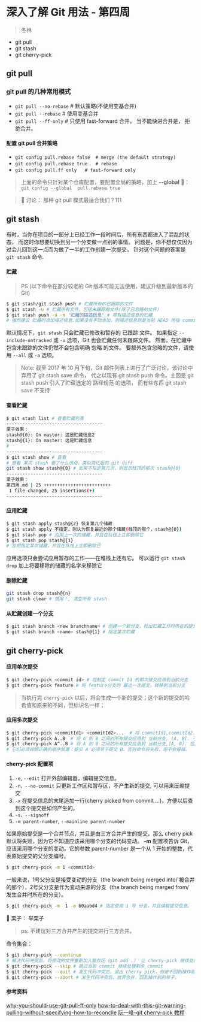 # 深入了解 Git 用法 - 第四周

> 冬林

- git pull
- git stash
- git cherry-pick

## git pull
 ### git pull 的几种常用模式
   - ```git pull --no-rebase``` # 默认策略(不使用变基合并)
   - ```git pull --rebase``` # 使用变基合并
   - ```git pull --ff-only``` # 只使用 fast-forward 合并， 当不能快进合并是， 拒绝合并。

 #### 配置 git pull 合并策略

 -  ```git config pull.rebase false  # merge (the default strategy)```
 -  ```git config pull.rebase true   # rebase ```
 -  ``` git config pull.ff only   # fast-forward only ```

> 上面的命令只针对某个仓库配置，要配置全局的策略，加上 **--global**  🌰：``` git config --global  pull.rebase true```

> :apple: 讨论： 那种 git pull 模式最适合我们？111

## git stash
有时，当你在项目的一部分上已经工作一段时间后，所有东西都进入了混乱的状态， 而这时你想要切换到另一个分支做一点别的事情。 问题是，你不想仅仅因为过会儿回到这一点而为做了一半的工作创建一次提交。 针对这个问题的答案是 ```git stash``` 命令.

#### 贮藏 
> PS (以下命令在部分较老的 Git 版本可能无法使用，建议升级到最新版本的 Git)
```bash
$ git stash/git stash push # 贮藏所有的已跟踪的文件
$ git stash -u # 贮藏所有文件，包括未跟踪的文件(除了已忽略的文件)
$ git stash push -u -m '贮藏的描述信息' # 带有描述信息的贮藏
# 强烈建议 贮藏时添加描述信息.如果没有手动添加，则描述信息则是当前 HEAD 所指 commit 的 信息。
```

默认情况下，```git stash``` 只会贮藏已修改和暂存的 已跟踪 文件。 如果指定 ```--include-untracked``` 或 ```-u``` 选项，Git 也会贮藏任何未跟踪文件。 然而，在贮藏中包含未跟踪的文件仍然不会包含明确 忽略 的文件。 要额外包含忽略的文件，请使用 ```--all``` 或 ```-a``` 选项。



> Note: 截至 2017 年 10 月下旬，Git 邮件列表上进行了广泛讨论，该讨论中弃用了 git stash save 命令， 代之以现有 git stash push 命令。主因是 git stash push 引入了贮藏选定的 路径规范 的选项， 而有些东西 git stash save 不支持

#### 查看贮藏
```bash
$ git stash list # 查看贮藏列表
------------------------------------
栗子效果：
stash@{0}: On master: 这是贮藏信息2
stash@{1}: On master: 这是贮藏信息
# 
------------------------------------
$ git stash show # 查看
# 想看 某次 stash 做了什么改动，类似简化版的 git diff
git stash show stash@{0} # 如果不指定第几次，则显示栈顶的那次 stash@{0}
------------------------------------
栗子效果：
第四周.md | 25 +++++++++++++++++++++++++
 1 file changed, 25 insertions(+)
------------------------------------
```
#### 应用贮藏
```bash
$ git stash apply stash@{2} 恢复第几个储藏
$ git stash apply 不指定，则认为恢复最近的那个储藏(栈顶的那个，stash@{0})
$ git stash pop # 应用上一次的储藏，并且在队栈上立即删除它
$ git stash pop stash@{1}
# 应用指定某次储藏，并且在队栈上立即删除它
```
应用选项只会尝试应用暂存的工作——在堆栈上还有它。 可以运行 ```git stash drop``` 加上将要移除的储藏的名字来移除它

#### 删除贮藏
```bash
git stash drop stash@{n}
git stash clear # 慎用！, 清空所有 stash
```

#### 从贮藏创建一个分支
```bash
$ git stash branch <new branchname> # 创建一个新分支，检出贮藏工作时所在的提交，重新在那应用工作，然后在应用成功后丢弃贮藏：
$ git stash branch <name> stash@{1} # 指定某次贮藏
```

## git cherry-pick

#### 应用单次提交
```bash
$ git cherry-pick <commit id> # 将制定 commit Id 的那次提交应用到当前分支
$ git cherry-pick feature # 将 feature分支的 最近一次提交，转移到当前分支
```
> 当执行完 ```cherry-pick``` 以后，将会生成一个新的提交；这个新的提交的哈希值和原来的不同，但标识名一样；

#### 应用多次提交
```bash
$ git cherry-pick <commitId1> <commitId2>...  # 将 commitId1,commitId2... 等提交应用到当前分支。
$ git cherry-pick A..B  # 将 A 到 B 之间的所有提交应用到 当前分支, (A, B]. 不包括 A
$ git cherry-pick A^..B # 将 A 到 B 之间的所有提交应用到 当前分支,[A, B]. 包括 A
# 它们必须按照正确的顺序放置：提交 A 必须早于提交 B，否则命令将失败，但不会报错。
```
#### cherry-pick 配置项
1. ```-e```, ```--edit``` 打开外部编辑器，编辑提交信息。
2. ```-n，--no-commit``` 只更新工作区和暂存区，不产生新的提交, 可以用来压缩提交
3. ```-x```  在提交信息的末尾追加一行(cherry picked from commit ...)，方便以后查到这个提交是如何产生的。
4. ```-s，--signoff```
5. ```-m parent-number```, ```--mainline parent-number```

如果原始提交是一个合并节点，并且是由三方合并产生的提交，那么 cherry pick 默认将失败，因为它不知道应该采用哪个分支的代码变动。
**-m** 配置项告诉 Git，应该采用哪个分支的变动。它的参数 parent-number 是一个从 1 开始的整数，代表原始提交的父分支编号。
```bash
$ git cherry-pick -m 1 <commitId>
```
一般来说，1号父分支是接受变动的分支（the branch being merged into/ 被合并的那个），2号父分支是作为变动来源的分支（the branch being merged from/ 发生合并时所在的分支）。

```bash
$ git cherry-pick -m  1 -e b0aabd4 # 指定使用 1 号 分支，并且编辑提交信息。
```
:apple:
栗子： 举栗子

> ps:  不建议对三方合并产生的提交进行三方合并。

命令集合：

```bash
$ git cherry-pick --continue 
# 解决代码冲突后，将修改的文件重新加入暂存区（git add .） 让 cherry-pick 继续处理
$ git cherry-pick --skip # 跳过当前 commit 继续处理剩余 commit
$ git cherry-pick --quit # 发生代码冲突后，退出 cherry pick，但是不回到操作前的样子。
$ git cherry-pick --abort # 发生代码冲突后，放弃合并，回到操作前的样子。
```


#### 参考资料
[why-you-should-use-git-pull-ff-only](https://blog.sffc.xyz/post/185195398930/why-you-should-use-git-pull-ff-only)
[how-to-deal-with-this-git-warning-pulling-without-specifying-how-to-reconcile](https://stackoverflow.com/questions/62653114/how-to-deal-with-this-git-warning-pulling-without-specifying-how-to-reconcile)
[]()
[阮一峰-git cherry-pick 教程](https://www.ruanyifeng.com/blog/2020/04/git-cherry-pick.html)